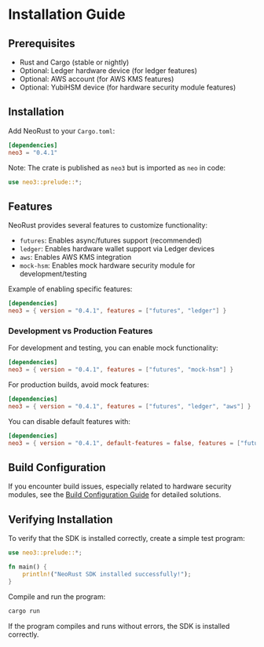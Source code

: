 # Installation Guide

## Prerequisites

- Rust and Cargo (stable or nightly)
- Optional: Ledger hardware device (for ledger features)
- Optional: AWS account (for AWS KMS features)
- Optional: YubiHSM device (for hardware security module features)

## Installation

Add NeoRust to your `Cargo.toml`:

```toml
[dependencies]
neo3 = "0.4.1"
```

Note: The crate is published as `neo3` but is imported as `neo` in code:

```rust
use neo3::prelude::*;
```

## Features

NeoRust provides several features to customize functionality:

- `futures`: Enables async/futures support (recommended)
- `ledger`: Enables hardware wallet support via Ledger devices
- `aws`: Enables AWS KMS integration
- `mock-hsm`: Enables mock hardware security module for development/testing

Example of enabling specific features:

```toml
[dependencies]
neo3 = { version = "0.4.1", features = ["futures", "ledger"] }
```

### Development vs Production Features

For development and testing, you can enable mock functionality:

```toml
[dependencies]
neo3 = { version = "0.4.1", features = ["futures", "mock-hsm"] }
```

For production builds, avoid mock features:

```toml
[dependencies]
neo3 = { version = "0.4.1", features = ["futures", "ledger", "aws"] }
```

You can disable default features with:

```toml
[dependencies]
neo3 = { version = "0.4.1", default-features = false, features = ["futures"] }
```

## Build Configuration

If you encounter build issues, especially related to hardware security modules, see the [Build Configuration Guide](build-configuration.md) for detailed solutions.

## Verifying Installation

To verify that the SDK is installed correctly, create a simple test program:

```rust
use neo3::prelude::*;

fn main() {
    println!("NeoRust SDK installed successfully!");
}
```

Compile and run the program:

```bash
cargo run
```

If the program compiles and runs without errors, the SDK is installed correctly.

<!-- toc --> 